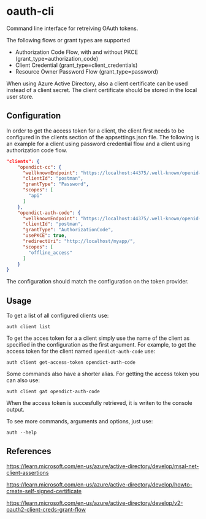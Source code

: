 # oauth-cli

Command line interface for retreiving OAuth tokens.

The following flows or grant types are supported
- Authorization Code Flow, with and without PKCE (grant_type=authorization_code)
- Client Credential (grant_type=client_credentials)
- Resource Owner Password Flow (grant_type=password)


When using Azure Active Directory, also a client certificate can be used instead of a client secret. The client certificate should be stored in the local user store.


## Configuration

In order to get the access token for a client, the client first needs to be configured in the clients section of the appsettings.json file. The following is an example for a client using password credential flow and a client using authorization code flow.

``` json
"clients": {
    "opendict-cc": {
      "wellknownEndpoint": "https://localhost:44375/.well-known/openid-configuration",
      "clientId": "postman",
      "grantType": "Password",
      "scopes": [
        "api"
      ]
    },
    "opendict-auth-code": {
      "wellknownEndpoint": "https://localhost:44375/.well-known/openid-configuration",
      "clientId": "postman",
      "grantType": "AuthorizationCode",
      "usePKCE": true,
      "redirectUri": "http://localhost/myapp/",
      "scopes": [
        "offline_access"
      ]
    }
}
```

The configuration should match the configuration on the token provider.

## Usage

To get a list of all configured clients use:
``` shell
auth client list
```

To get the acces token for a a client simply use the name of the client as specified in the configuration as the first argument. For example, to get the access token for the client named `opendict-auth-code` use:

``` shell
auth client get-access-token opendict-auth-code
```

Some commands also have a shorter alias.  For getting the access token you can also use:

``` shell
auth client gat opendict-auth-code
```

When the access token is succesfully retrieved, it is writen to the console output.

To see more commands, arguments and options, just use:
``` shell
auth --help
```






## References

https://learn.microsoft.com/en-us/azure/active-directory/develop/msal-net-client-assertions

https://learn.microsoft.com/en-us/azure/active-directory/develop/howto-create-self-signed-certificate

https://learn.microsoft.com/en-us/azure/active-directory/develop/v2-oauth2-client-creds-grant-flow